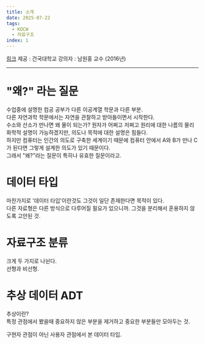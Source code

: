 ```yaml
---
title: 소개
date: 2025-07-22
tags:
  - KOCW
  - 자료구조
index: 1
---
```

[링크](http://www.kocw.net/home/cview.do?cid=9ccf38317df98fa2)
제공 : 건국대학교
강의자 : 남원홍 교수 (2016년)

---

# "왜?" 라는 질문

수업중에 설명한 컴공 공부가 다른 이공계열 학문과 다른 부분.  
다른 자연과학 학문에서는 자연을 관찰하고 받아들이면서 시작한다.  
수소와 산소가 만나면 왜 물이 되는가? 원자가 어쩌고 저쩌고 원리에 대한 나름의 물리화학적 설명이 가능하겠지만, 의도나 목적에 대한 설명은 힘들다.  
하지만 컴퓨터는 인간의 의도로 구축한 세계이기 때문에 컴퓨터 안에서 A와 B가 만나 C가 된다면 그렇게 설계한 의도가 있기 때문이다.  
그래서 "왜?"라는 질문이 특히나 유효한 질문이라고.

# 데이터 타입

마찬가지로 '데이터 타입'이란것도 그것이 일단 존재한다면 목적이 있다.  
다른 자료형은 다른 방식으로 다루어질 필요가 있으니까. 그것을 분리해서 혼용하지 않도록 고안된 것.

# 자료구조 분류

크게 두 가지로 나뉜다.  
선형과 비선형.

# 추상 데이터 ADT

추상이란?  
특정 관점에서 봤을때 중요하지 않은 부분을 제거하고 중요한 부분들만 모아두는 것.

구현자 관점이 아닌 사용자 관점에서 본 데이터 타입.

